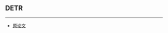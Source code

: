 ## DETR
***

- [原论文](https://github.com/wmhwmh521/reading-paper/blob/main/paper/DETR/2End-to-End%20Object%20Detection%20with%20Transformers.pdf)


